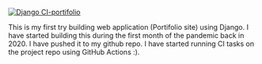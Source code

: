 [![Django CI-portifolio](https://github.com/aliyousifomar/portifolio/actions/workflows/django-test.yml/badge.svg)](https://github.com/aliyousifomar/portifolio/actions/workflows/django-test.yml)


This is my first try building web application (Portifolio site) using Django.
I have started building this during the first month of the pandemic back in 2020. I have pushed it to my github repo. I have started running CI tasks on the project repo using GitHub Actions :).
